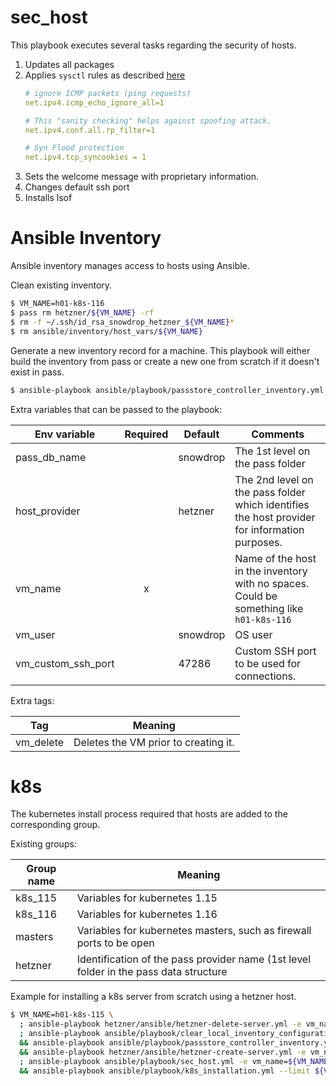 
# sec_host

This playbook executes several tasks regarding the security of hosts.

1. Updates all packages
1. Applies `sysctl` rules as described [here](https://linoxide.com/how-tos/linux-sysctl-tuning/)
    ```yaml
    # ignore ICMP packets (ping requests)
    net.ipv4.icmp_echo_ignore_all=1
    
    # This "sanity checking" helps against spoofing attack.
    net.ipv4.conf.all.rp_filter=1
    
    # Syn Flood protection
    net.ipv4.tcp_syncookies = 1
    ```
1. Sets the welcome message with proprietary information.
1. Changes default ssh port 
1. Installs lsof


# Ansible Inventory

Ansible inventory manages access to hosts using Ansible.

Clean existing inventory.

```bash
$ VM_NAME=h01-k8s-116
$ pass rm hetzner/${VM_NAME} -rf 
$ rm -f ~/.ssh/id_rsa_snowdrop_hetzner_${VM_NAME}* 
$ rm ansible/inventory/host_vars/${VM_NAME}
```

Generate a new inventory record for a machine. This playbook will either build the inventory from pass or create a new one from scratch if it doesn't exist in pass.

```bash
$ ansible-playbook ansible/playbook/passstore_controller_inventory.yml -e vm_name=${VM_NAME}
```

Extra variables that can be passed to the playbook:

| Env variable | Required | Default | Comments |
| --- | :---: | --- | --- |
| pass_db_name | | snowdrop | The 1st level on the pass folder |
| host_provider | | hetzner | The 2nd level on the pass folder which identifies the host provider for information purposes. |
| vm_name | x | | Name of the host in the inventory with no spaces. Could be something like `h01-k8s-116`  |
| vm_user |  | snowdrop | OS user |
| vm_custom_ssh_port | | 47286 | Custom SSH port to be used for connections. |

Extra tags:

| Tag | Meaning |
| --- | --- |
| vm_delete | Deletes the VM prior to creating it. |


# k8s

The kubernetes install process required that hosts are added to the corresponding group.

Existing groups:

| Group name | Meaning |
| --- | --- |
| k8s_115 | Variables for kubernetes 1.15 |
| k8s_116 | Variables for kubernetes 1.16 |
| masters | Variables for kubernetes masters, such as firewall ports to be open |
| hetzner | Identification of the pass provider name (1st level folder in the pass data structure |

Example for installing a k8s server from scratch using a hetzner host.
 
```bash
$ VM_NAME=h01-k8s-115 \
  ; ansible-playbook hetzner/ansible/hetzner-delete-server.yml -e vm_name=${VM_NAME} -e hetzner_context_name=snowdrop --tag "vm_delete" \
  ; ansible-playbook ansible/playbook/clear_local_inventory_configuration.yml -e vm_name=${VM_NAME} \
  && ansible-playbook ansible/playbook/passstore_controller_inventory.yml -e vm_name=${VM_NAME} \
  && ansible-playbook hetzner/ansible/hetzner-create-server.yml -e vm_name=${VM_NAME} -e salt_text=$( gpg --gen-random --armor 1 20) -e hetzner_context_name=snowdrop \
  ; ansible-playbook ansible/playbook/sec_host.yml -e vm_name=${VM_NAME} -e provider=hetzner \
  && ansible-playbook ansible/playbook/k8s_installation.yml --limit ${VM_NAME}
```

